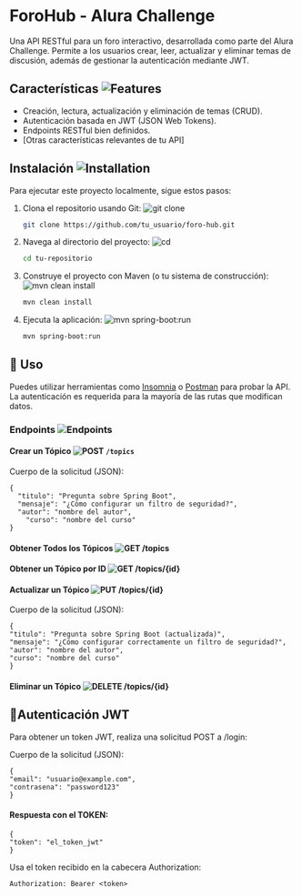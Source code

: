 # ForoHub - Alura Challenge

Una API RESTful para un foro interactivo, desarrollada como parte del Alura Challenge. Permite a los usuarios crear, leer, actualizar y eliminar temas de discusión, además de gestionar la autenticación mediante JWT.

## Características <img src="https://img.shields.io/badge/Features-informational" alt="Features">

*   Creación, lectura, actualización y eliminación de temas (CRUD).
*   Autenticación basada en JWT (JSON Web Tokens).
*   Endpoints RESTful bien definidos.
*   [Otras características relevantes de tu API]

## Instalación <img src="https://img.shields.io/badge/Installation-informational" alt="Installation">

Para ejecutar este proyecto localmente, sigue estos pasos:

1.  Clona el repositorio usando Git: <img src="https://img.shields.io/badge/git clone-blue" alt="git clone">
    ```bash
    git clone https://github.com/tu_usuario/foro-hub.git
    ```

2.  Navega al directorio del proyecto: <img src="https://img.shields.io/badge/cd-lightgrey" alt="cd">
    ```bash
    cd tu-repositorio
    ```

3.  Construye el proyecto con Maven (o tu sistema de construcción): <img src="https://img.shields.io/badge/mvn clean install-green" alt="mvn clean install">
    ```bash
    mvn clean install
    ```

4.  Ejecuta la aplicación: <img src="https://img.shields.io/badge/mvn spring--boot:run-brightgreen" alt="mvn spring-boot:run">
    ```bash
    mvn spring-boot:run
    ```

## 🚀 Uso 

Puedes utilizar herramientas como [Insomnia](https://insomnia.rest/) o [Postman](https://www.postman.com/) para probar la API. La autenticación es requerida para la mayoría de las rutas que modifican datos.

### Endpoints <img src="https://img.shields.io/badge/Endpoints-informational" alt="Endpoints">

#### Crear un Tópico <img src="https://img.shields.io/badge/POST-green" alt="POST"> `/topics` 

Cuerpo de la solicitud (JSON):
    
    {
      "titulo": "Pregunta sobre Spring Boot",
      "mensaje": "¿Cómo configurar un filtro de seguridad?",
      "autor": "nombre del autor", 
        "curso": "nombre del curso" 
    }



#### Obtener Todos los Tópicos <img src="https://img.shields.io/badge/GET-blue" alt="GET"> /topics


#### Obtener un Tópico por ID <img src="https://img.shields.io/badge/GET-blue" alt="GET"> /topics/{id}



#### Actualizar un Tópico <img src="https://img.shields.io/badge/PUT-yellow" alt="PUT"> /topics/{id} 
Cuerpo de la solicitud (JSON):

    {
    "titulo": "Pregunta sobre Spring Boot (actualizada)",
    "mensaje": "¿Cómo configurar correctamente un filtro de seguridad?",
    "autor": "nombre del autor", 
    "curso": "nombre del curso" 
    }


#### Eliminar un Tópico <img src="https://img.shields.io/badge/DELETE-red" alt="DELETE"> /topics/{id}


## 🔐Autenticación JWT
Para obtener un token JWT, realiza una solicitud POST a /login:

Cuerpo de la solicitud (JSON):


    {
    "email": "usuario@example.com",
    "contrasena": "password123"
    }

#### Respuesta con el TOKEN:

    {
    "token": "el_token_jwt"
    }

Usa el token recibido en la cabecera Authorization:

    Authorization: Bearer <token>



